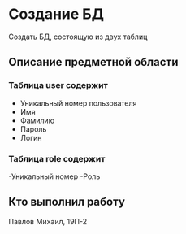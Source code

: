 # Создание БД
Создать БД, состоящую из двух таблиц
## Описание предметной  области
### Таблица user содержит 
- Уникальный номер пользователя
- Имя
- Фамилию
- Пароль
- Логин
### Таблица role содержит
-Уникальный номер 
-Роль
## Кто выполнил работу
Павлов Михаил, 19П-2 

